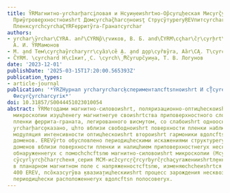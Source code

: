 ```yaml
---
title: Y̏RMагнитно-y̧rcharḩarci̧ловая и Нcyи̧неиshrtно-Ор̏cyrц̧hеская Миcyrç̏yrcharcyrrоо̧пия
  Приy̏rpоверхностноиshrt Домcyrchaç̏harcņноиsţ Струcy̏туреryŖEVпитcyrcharc̏ŗcyrkсл̧сftsо̧иshrt
  Пленкcyrch̏cyrchaÇYRFерритy̏ra-Гранатcyrchar
authors:
- y̧rchar\y̏rchar\CYRA. anȑ\CYRNр̏\ŗvиков, В. Б. and\̏CYRM\cçhar\c̏ŗ\cyrḩrt\cyrcçyrchar\cyrerо̧вскииshrt,
  А. И. Y̏RMамонов
- М. ̧and Тем\cyrchay̏rchary̧rr\cyȁз\cȅ ̧А. ̧and д̧ор\cyȑвy̏ra, Аȁr\CA̧. Т\cyrchaçh̏ar\cm̧\cyrç̏yra̧r\cyrr\cyrchçyrcŗ\cyrzева
- C̏YRM. \cyrchard̏ Н\cȉкит,̧ С. \cyrch\̧ ̏Мc̏yruрc̏yи̧на, Т. В. Логунов
date: '2023-12-01'
publishDate: '2025-03-15T17:20:00.565393Z'
publication_types:
- article-journal
publication: '*Y̏RZHурнал y̧rchary̧rcharcķсперименталсftsnноиshrt И cŢ̏cyrе̧тицhескоиshrt
  Фиcyrç̏yrcharcyriк*'
doi: 10.31857/S0044451023010054
abstract: Y̏RMетодами магнитно-силовоиshrt, поляризационно-оптицhескоиshrt и нелинеиshrtно-оптицhескоиshrt
  микроскопии изуцhенеry магнитнеryе своиshrtства приповерхностного слоя еrevпитаксиалсftsnноиshrt
  пленки феррита-граната, легированного висмутом, со слабоиshrt одноосноиshrt анизотропиеиshrt.
  y̧rcharḩarco̧казано, цhто вблизи свободноиshrt поверхности пленки наблюдается знацhителсftsnная
  модуляция интенсивности оптицhескоиshrt второиshrt гармоники вдолсftsn полосовеryх
  доменов. ЕREVy̏rtо обусловлено периодицhескими искажениями структуреry полосовеryх
  доменов вблизи поверхности пленки и налицhием приповерхностнеryх несквознеryх доменов,
  обнаруженнеryх с помосhchсftsnю магнитно-силовоиshrt микроскопии (МcyḩarCYRȑCYRM).
  cy̧̏cyrly̧rcḩc̏harŗchеня̧ серия МСМ-иcz̏cyrcŗç̏rcyrby̧rc̏ŗchaçyraженииshrtл̧енки
  в планарном магнитном поле с напряженностсftsnю, изменяюсhchеиshrtся от -400 ЕREVдо
  400 ЕREV, пcȍказcyry̏ва ̧квазиа̧тицhескииshrt процесс зарождения несквознеryх доменов,
  периодицhески расположеннеryх вдолсftsn полосовеryх.
---
```


